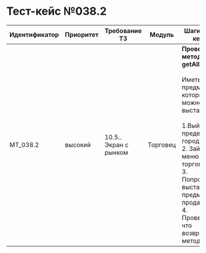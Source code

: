 # Тест-кейс №038.2


| Идентификатор | Приоритет |  Требование ТЗ  | Модуль | Шаги тест-кейса | Ожидаемый результат |
| ------ | ------ | ------ | ------ | ------ | ------ |
|     MT\_038.2   |  высокий  | 10.5.\. Экран с рынком | Торговец | **Проверка метода getAllLots.** <br><br>   Иметь предмет который можно выставить <br><br> 1\.Выйти за пределы города. <br>2\. Зайти в меню торговли. <br>3\. Попробовать выставить предмет на продажу. <br>4\. Проверить что возвращает метод.|Запрос успешен. Сервер ответил как требуется. Метод возвращает ошибку `2999` - пользователь находится не в городе.|

 
